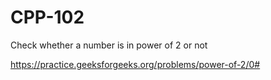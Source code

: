 # CPP-102
Check whether a number is in power of 2 or not













https://practice.geeksforgeeks.org/problems/power-of-2/0#
